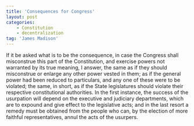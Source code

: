 ```yaml
---
title: 'Consequences for Congress'
layout: post
categories:
    - Constitution
    - decentralization
tag: 'James Madison'
---
```


If it be asked what is to be the consequence, in case the Congress shall misconstrue this part of the Constitution, and exercise powers not warranted by its true meaning, I answer, the same as if they should misconstrue or enlarge any other power vested in them; as if the general power had been reduced to particulars, and any one of these were to be violated; the same, in short, as if the State legislatures should violate their respective constitutional authorities. In the first instance, the success of the usurpation will depend on the executive and judiciary departments, which are to expound and give effect to the legislative acts; and in the last resort a remedy must be obtained from the people who can, by the election of more faithful representatives, annul the acts of the usurpers.
